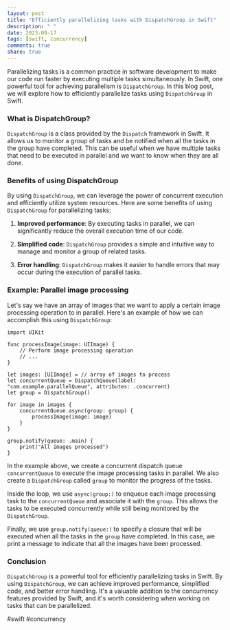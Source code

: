 ```yaml
---
layout: post
title: "Efficiently parallelizing tasks with DispatchGroup in Swift"
description: " "
date: 2023-09-17
tags: [swift, concurrency]
comments: true
share: true
---
```


Parallelizing tasks is a common practice in software development to make our code run faster by executing multiple tasks simultaneously. In Swift, one powerful tool for achieving parallelism is `DispatchGroup`. In this blog post, we will explore how to efficiently parallelize tasks using `DispatchGroup` in Swift.

### What is DispatchGroup?

`DispatchGroup` is a class provided by the `Dispatch` framework in Swift. It allows us to monitor a group of tasks and be notified when all the tasks in the group have completed. This can be useful when we have multiple tasks that need to be executed in parallel and we want to know when they are all done.

### Benefits of using DispatchGroup

By using `DispatchGroup`, we can leverage the power of concurrent execution and efficiently utilize system resources. Here are some benefits of using `DispatchGroup` for parallelizing tasks:

1. **Improved performance**: By executing tasks in parallel, we can significantly reduce the overall execution time of our code.

2. **Simplified code**: `DispatchGroup` provides a simple and intuitive way to manage and monitor a group of related tasks.

3. **Error handling**: `DispatchGroup` makes it easier to handle errors that may occur during the execution of parallel tasks.

### Example: Parallel image processing

Let's say we have an array of images that we want to apply a certain image processing operation to in parallel. Here's an example of how we can accomplish this using `DispatchGroup`:

```
import UIKit

func processImage(image: UIImage) {
    // Perform image processing operation
    // ...
}

let images: [UIImage] = // array of images to process
let concurrentQueue = DispatchQueue(label: "com.example.parallelQueue", attributes: .concurrent)
let group = DispatchGroup()

for image in images {
    concurrentQueue.async(group: group) {
        processImage(image: image)
    }
}

group.notify(queue: .main) {
    print("All images processed")
}
```

In the example above, we create a concurrent dispatch queue `concurrentQueue` to execute the image processing tasks in parallel. We also create a `DispatchGroup` called `group` to monitor the progress of the tasks.

Inside the loop, we use `async(group:)` to enqueue each image processing task to the `concurrentQueue` and associate it with the `group`. This allows the tasks to be executed concurrently while still being monitored by the `DispatchGroup`.

Finally, we use `group.notify(queue:)` to specify a closure that will be executed when all the tasks in the `group` have completed. In this case, we print a message to indicate that all the images have been processed.

### Conclusion

`DispatchGroup` is a powerful tool for efficiently parallelizing tasks in Swift. By using `DispatchGroup`, we can achieve improved performance, simplified code, and better error handling. It's a valuable addition to the concurrency features provided by Swift, and it's worth considering when working on tasks that can be parallelized.

#swift #concurrency